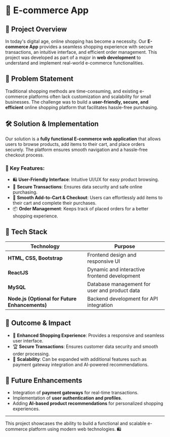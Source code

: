# 🛒 E-commerce App

## 📌 Project Overview

In today's digital age, online shopping has become a necessity. Our **E-commerce App** provides a seamless shopping experience with secure transactions, an intuitive interface, and efficient order management. This project was developed as part of a major in **web development** to understand and implement real-world e-commerce functionalities.

## 🎯 Problem Statement

Traditional shopping methods are time-consuming, and existing e-commerce platforms often lack customization and scalability for small businesses. The challenge was to build a **user-friendly, secure, and efficient** online shopping platform that facilitates hassle-free purchasing.

## 🛠️ Solution & Implementation

Our solution is a **fully functional E-commerce web application** that allows users to browse products, add items to their cart, and place orders securely. The platform ensures smooth navigation and a hassle-free checkout process.

### 🔹 Key Features:
- 🛍️ **User-Friendly Interface**: Intuitive UI/UX for easy product browsing.
- 🔐 **Secure Transactions**: Ensures data security and safe online purchasing.
- 🛒 **Smooth Add-to-Cart & Checkout**: Users can effortlessly add items to their cart and complete their purchases.
- 📦 **Order Management**: Keeps track of placed orders for a better shopping experience.

## 🔧 Tech Stack

| Technology | Purpose |
|------------|---------|
| **HTML, CSS, Bootstrap** | Frontend design and responsive UI |
| **ReactJS** | Dynamic and interactive frontend development |
| **MySQL** | Database management for user and product data |
| **Node.js (Optional for Future Enhancements)** | Backend development for API integration |

## 📌 Outcome & Impact
- 🚀 **Enhanced Shopping Experience**: Provides a responsive and seamless user interface.
- 🏆 **Secure Transactions**: Ensures customer data security and smooth order processing.
- 🔧 **Scalability**: Can be expanded with additional features such as payment gateway integration and AI-powered recommendations.

## 📂 Future Enhancements
- Integration of **payment gateways** for real-time transactions.
- Implementation of **user authentication and profiles**.
- Adding **AI-based product recommendations** for personalized shopping experiences.

---

This project showcases the ability to build a functional and scalable e-commerce platform using modern web technologies. 🛍️
